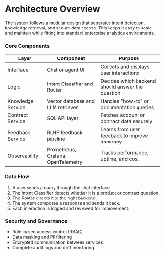 # Architecture Overview

The system follows a modular design that separates intent detection, knowledge retrieval, and secure data access. This keeps it easy to scale and maintain while fitting into standard enterprise analytics environments.

### Core Components

| Layer | Component | Purpose |
|-------|------------|----------|
| Interface | Chat or agent UI | Collects and displays user interactions |
| Logic | Intent Classifier and Router | Decides which backend should answer the question |
| Knowledge Service | Vector database and LLM retriever | Handles "how-to" or documentation queries |
| Contract Service | SQL API layer | Fetches account or contract data securely |
| Feedback Service | RLHF feedback pipeline | Learns from user feedback to improve accuracy |
| Observability | Prometheus, Grafana, OpenTelemetry | Tracks performance, uptime, and cost |

### Data Flow
1. A user sends a query through the chat interface.  
2. The Intent Classifier detects whether it is a product or contract question.  
3. The Router directs it to the right backend.  
4. The system composes a response and sends it back.  
5. Each interaction is logged and reviewed for improvement.

### Security and Governance
- Role-based access control (RBAC)  
- Data masking and PII filtering  
- Encrypted communication between services  
- Complete audit logs and drift monitoring

